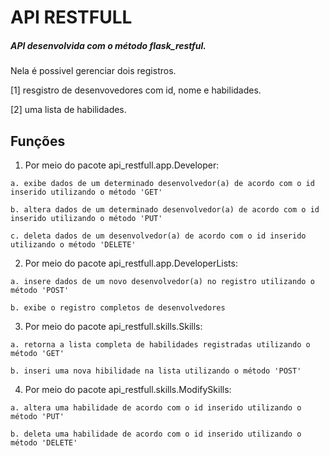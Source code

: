 # API RESTFULL

##### API desenvolvida com o método flask_restful. 

Nela é possivel gerenciar dois registros.

[1] resgistro de desenvovedores com id, nome e habilidades. 

[2] uma lista de habilidades.

## Funções

  1. Por meio do pacote api_restfull.app.Developer:
    
    a. exibe dados de um determinado desenvolvedor(a) de acordo com o id inserido utilizando o método 'GET'
    
    b. altera dados de um determinado desenvolvedor(a) de acordo com o id inserido utilizando o método 'PUT'
    
    c. deleta dados de um desenvolvedor(a) de acordo com o id inserido utilizando o método 'DELETE'

  2. Por meio do pacote api_restfull.app.DeveloperLists:
    
    a. insere dados de um novo desenvolvedor(a) no registro utilizando o método 'POST'
    
    b. exibe o registro completos de desenvolvedores 

  3. Por meio do pacote api_restfull.skills.Skills:

    a. retorna a lista completa de habilidades registradas utilizando o método 'GET'
    
    b. inseri uma nova hibilidade na lista utilizando o método 'POST'

  4. Por meio do pacote api_restfull.skills.ModifySkills:
    
    a. altera uma habilidade de acordo com o id inserido utilizando o método 'PUT'
    
    b. deleta uma habilidade de acordo com o id inserido utilizando o método 'DELETE'
